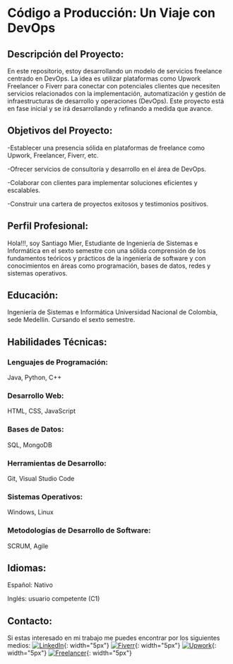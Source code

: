 # Código a Producción: Un Viaje con DevOps

## Descripción del Proyecto:
En este repositorio, estoy desarrollando un modelo de servicios freelance centrado en DevOps. La idea es utilizar plataformas como Upwork Freelancer o Fiverr para conectar con potenciales clientes que necesiten servicios relacionados con la implementación, automatización y gestión de infraestructuras de desarrollo y operaciones (DevOps). Este proyecto está en fase inicial y se irá desarrollando y refinando a medida que avance.

## Objetivos del Proyecto:
-Establecer una presencia sólida en plataformas de freelance como Upwork, Freelancer, Fiverr, etc.

-Ofrecer servicios de consultoría y desarrollo en el área de DevOps.

-Colaborar con clientes para implementar soluciones eficientes y escalables.

-Construir una cartera de proyectos exitosos y testimonios positivos.

## Perfil Profesional:
Hola!!!, soy Santiago Mier, Estudiante de Ingeniería de Sistemas e Informática en el sexto semestre con una sólida comprensión de los fundamentos teóricos y prácticos de la ingeniería de software y con conocimientos en áreas como programación, bases de datos, redes y sistemas operativos.

## Educación:

Ingeniería de Sistemas e Informática
Universidad Nacional de Colombia, sede Medellin.
Cursando el sexto semestre.

## Habilidades Técnicas:

### Lenguajes de Programación: 
Java, Python, C++
### Desarrollo Web:
HTML, CSS, JavaScript
### Bases de Datos: 
SQL, MongoDB
### Herramientas de Desarrollo:
Git, Visual Studio Code
### Sistemas Operativos: 
Windows, Linux
### Metodologías de Desarrollo de Software:
SCRUM, Agile


## Idiomas:

Español: Nativo

Inglés: usuario competente (C1)

## Contacto:

Si estas interesado en mi trabajo me puedes encontrar por los siguientes medios:
[![LinkedIn](https://e7.pngegg.com/pngimages/602/665/png-clipart-linkedin-linkedin-thumbnail.png)](https://www.linkedin.com/in/santiago-mier-londono-208bb3302/){: width="5px"}
[![Fiverr](https://w7.pngwing.com/pngs/355/428/png-transparent-fiverr-logo-logos-logos-and-brands-icon-thumbnail.png)](https://www.fiverr.com/santiago_m_dev?up_rollout=true){: width="5px"}
[![Upwork](https://w7.pngwing.com/pngs/257/806/png-transparent-upwork-freelancer-android-android-text-trademark-rectangle-thumbnail.png)](https://www.upwork.com/freelancers/~018cc5f41ac4fe1467){: width="5px"}
[![Freelancer](https://w7.pngwing.com/pngs/789/872/png-transparent-freelancer-hd-logo.png)](https://www.freelancer.com/u/SantiagoML22){: width="5px"}








